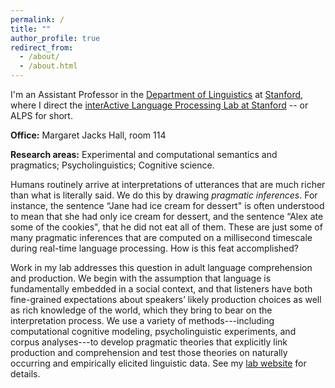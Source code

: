 ```yaml
---
permalink: /
title: ""
author_profile: true
redirect_from: 
  - /about/
  - /about.html
---
```


I'm an Assistant Professor in the [Department of Linguistics](https://linguistics.stanford.edu/) at [Stanford](https://www.stanford.edu/), where I direct the [interActive Language Processing Lab at Stanford](http://alpslab.stanford.edu/) -- or ALPS for short. 

**Office:** Margaret Jacks Hall, room 114 

**Research areas:** Experimental and computational semantics and pragmatics; Psycholinguistics; Cognitive science.

Humans routinely arrive at interpretations of utterances that are much richer than what is literally said. We do this by drawing *pragmatic inferences*. For instance, the sentence “Jane had ice cream for dessert" is often understood to mean that she had only ice cream for dessert, and the sentence “Alex ate some of the cookies", that he did not eat all of them. These are just some of many pragmatic inferences that are computed on a millisecond timescale during real-time language processing. How is this feat accomplished? 

Work in my lab addresses this question in adult language comprehension and production. We begin with the assumption that language is fundamentally embedded in a social context, and that listeners have both fine-grained expectations about speakers’ likely production choices as well as rich knowledge of the world, which they bring to bear on the interpretation process. We use a variety of methods---including computational cognitive modeling, psycholinguistic experiments, and corpus analyses---to develop pragmatic theories that explicitly link production and comprehension and test those theories on naturally occurring and empirically elicited linguistic data. See my [lab website](http://alpslab.stanford.edu) for details.